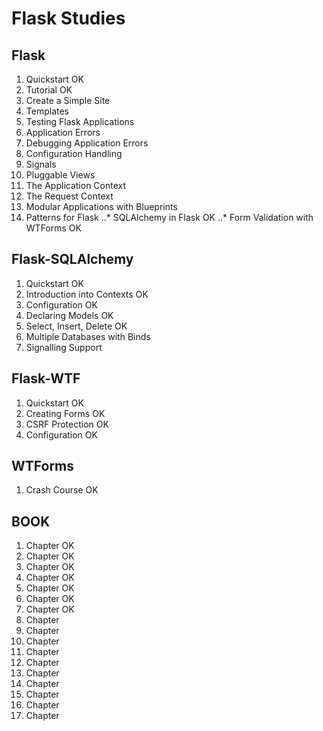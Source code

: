 # Flask Studies

## Flask

1. Quickstart OK
2. Tutorial OK
3. Create a Simple Site
4. Templates
5. Testing Flask Applications
6. Application Errors
7. Debugging Application Errors
8. Configuration Handling
9. Signals
10. Pluggable Views
11. The Application Context
12. The Request Context
13. Modular Applications with Blueprints
14. Patterns for Flask
..* SQLAlchemy in Flask OK
..* Form Validation with WTForms OK

## Flask-SQLAlchemy

1. Quickstart OK
2. Introduction into Contexts OK
3. Configuration OK
4. Declaring Models OK
5. Select, Insert, Delete OK
6. Multiple Databases with Binds
7. Signalling Support

##  Flask-WTF

1. Quickstart OK
2. Creating Forms OK
3. CSRF Protection OK
4. Configuration OK

## WTForms

1. Crash Course OK

## BOOK

1. Chapter OK
2. Chapter OK
3. Chapter OK
4. Chapter OK
5. Chapter OK
7. Chapter OK
8. Chapter OK
9. Chapter
10. Chapter
11. Chapter
12. Chapter
13. Chapter
14. Chapter
15. Chapter
16. Chapter
17. Chapter
18. Chapter